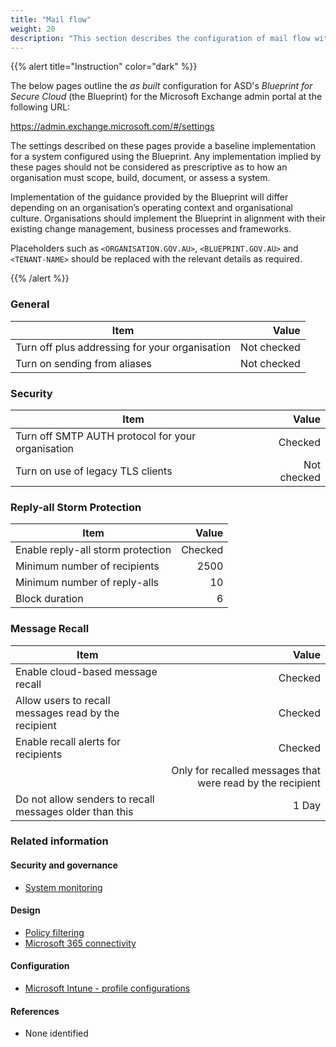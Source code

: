 ```yaml
---
title: "Mail flow"
weight: 20
description: "This section describes the configuration of mail flow within Exchange Online associated with systems built according to guidance in ASD's Blueprint for Secure Cloud."
---
```


{{% alert title="Instruction" color="dark" %}}

The below pages outline the _as built_ configuration for ASD's _Blueprint for Secure Cloud_ (the Blueprint) for the Microsoft Exchange admin portal at the following URL:

<https://admin.exchange.microsoft.com/#/settings>

The settings described on these pages provide a baseline implementation for a system configured using the Blueprint. Any implementation implied by these pages should not be considered as prescriptive as to how an organisation must scope, build, document, or assess a system.

Implementation of the guidance provided by the Blueprint will differ depending on an organisation’s operating context and organisational culture. Organisations should implement the Blueprint in alignment with their existing change management, business processes and frameworks.

Placeholders such as `<ORGANISATION.GOV.AU>`, `<BLUEPRINT.GOV.AU>` and `<TENANT-NAME>` should be replaced with the relevant details as required.

{{% /alert %}}

### General

| Item                                           |       Value |
| ---------------------------------------------- | ----------: |
| Turn off plus addressing for your organisation | Not checked |
| Turn on sending from aliases                   | Not checked |

### Security

| Item                                              |       Value |
| ------------------------------------------------- | ----------: |
| Turn off SMTP AUTH protocol for your organisation |     Checked |
| Turn on use of legacy TLS clients                 | Not checked |

### Reply-all Storm Protection

| Item                              |   Value |
| --------------------------------- | ------: |
| Enable reply-all storm protection | Checked |
| Minimum number of recipients      |    2500 |
| Minimum number of reply-alls      |      10 |
| Block duration                    |       6 |

### Message Recall

| Item                                                    |                                                      Value |
| ------------------------------------------------------- | ---------------------------------------------------------: |
| Enable cloud-based message recall                       |                                                    Checked |
| Allow users to recall messages read by the recipient    |                                                    Checked |
| Enable recall alerts for recipients                     |                                                    Checked |
|                                                         | Only for recalled messages that were read by the recipient |
| Do not allow senders to recall messages older than this |                                                      1 Day |

### Related information

#### Security and governance

- [System monitoring](/security-and-governance/system-security-plan/system-monitoring)

#### Design

- [Policy filtering](/design/shared-services/defender/policy-filtering)
- [Microsoft 365 connectivity](/design/shared-services/microsoft-365/microsoft365-connectivity)

#### Configuration

- [Microsoft Intune - profile configurations](/configuration/intune/devices/configuration-policies)

#### References

- None identified
